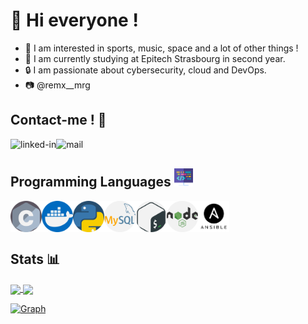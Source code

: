 # 👋 Hi everyone !
- 👀 I am interested in sports, music, space and a lot of other things !
- 🌱 I am currently studying at Epitech Strasbourg in second year.
- 🔒 I am passionate about cybersecurity, cloud and DevOps.
- 📷 @remx__mrg

## Contact-me ! 📝

[<img align="left" alt="linked-in" src="https://img.shields.io/badge/LinkedIn-0077B5?style=for-the-badge&logo=linkedin&logoColor=white" />](https://www.linkedin.com/in/remi-mergen/)
[<img align="left" alt="mail" src="https://img.shields.io/badge/mail-fff?style=for-the-badge&logo=gmail&logoColor=red" />](mailto:remi.mergen@epitech.eu)
<br clear="left">

## Programming Languages  <img src="assets/coding.png" style="width:30px;height:30px" alt="coding-icon"/>

<img align="left" src="assets/c.png" alt="C" style="width:50px;height:50px"/>

<img align="left" src="assets/docker.png" alt="docker" style="width:50px;height:50px"/>

<img align="left" src="assets/python.png" alt="python" style="width:50px;height:50px"/>

<img align="left" src="assets/mysql.png" alt="sql" style="width:50px;height:50px"/>

<img align="left" src="assets/gnu-bash.png" alt="bnu-bash" style="width:50px;height:50px"/>

<img align="left" src="assets/nodejs.png" alt="nodejs" style="width:50px;height:50px"/>

<img align="left" src="assets/ansible.png" alt="ansible" style="width:50px;height:50px"/>
<br clear="left">

## Stats 📊

<a href="https://github.com/Remi-Mergen/github-readme-stats">
    <img align="center" src="https://github-readme-stats.vercel.app/api?username=Remi-Mergen&bg_color=30,FF5733,C352FF&title_color=fff&text_color=fff&show_icons=true&icon_color=fff" />
</a>

<a href="https://github.com/Remi-Mergen/convoychat">
    <img align="center" src="https://github-readme-stats.vercel.app/api/top-langs/?username=Remi-Mergen&bg_color=320,C352FF,36D4FF&title_color=fff&text_color=fff&show_icons=true&icon_color=fff" />
</a>

<br>

[![Graph](https://activity-graph.herokuapp.com/graph?username=Remi-Mergen&bg_color=0D1117&color=B33771&line=B33771&point=FFFFFF&hide_border=true)]()

<!-- username=Remi-Mergen -->

